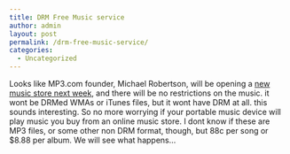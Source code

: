 ```yaml
---
title: DRM Free Music service
author: admin
layout: post
permalink: /drm-free-music-service/
categories:
  - Uncategorized
---
```

Looks like MP3.com founder, Michael&nbsp;Robertson, will be opening a [new music store next week][1], and there will be no restrictions on the music. it wont be DRMed WMAs or&nbsp;iTunes files,&nbsp;but it wont have DRM at all. this sounds interesting. So no more worrying if your portable music device will play music you buy from an online music store. I dont know if these are MP3 files, or some other non DRM format, though, but 88c per song or $8.88 per album. We will see what happens&#8230;

 [1]: http://www.theregister.co.uk/2005/02/03/robertson_no_drm/